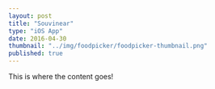 ```yaml
---
layout: post
title: "Souvinear"
type: "iOS App"
date: 2016-04-30
thumbnail: "../img/foodpicker/foodpicker-thumbnail.png"
published: true
---
```


This is where the content goes!
